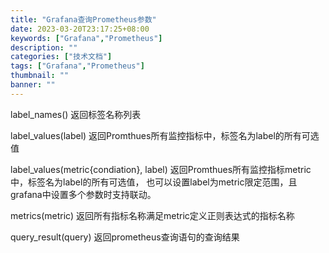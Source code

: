 ```yaml
---
title: "Grafana查询Prometheus参数"
date: 2023-03-20T23:17:25+08:00
keywords: ["Grafana","Prometheus"]
description: ""
categories: ["技术文档"]
tags: ["Grafana","Prometheus"]
thumbnail: ""
banner: ""
---
```


label_names() 返回标签名称列表

label_values(label) 返回Promthues所有监控指标中，标签名为label的所有可选值

label_values(metric{condiation}, label) 返回Promthues所有监控指标metric中，标签名为label的所有可选值， 也可以设置label为metric限定范围，且grafana中设置多个参数时支持联动。

metrics(metric) 返回所有指标名称满足metric定义正则表达式的指标名称

query_result(query) 返回prometheus查询语句的查询结果